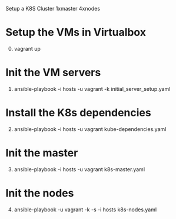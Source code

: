 Setup a K8S Cluster 
1xmaster
4xnodes

# Setup the VMs in Virtualbox 
0. vagrant up 

# Init the VM servers
1. ansible-playbook -i hosts -u vagrant -k initial_server_setup.yaml

# Install the K8s dependencies
2. ansible-playbook -i hosts -u vagrant kube-dependencies.yaml

# Init the master
3. ansible-playbook -i hosts -u vagrant k8s-master.yaml

# Init the nodes
4. ansible-playbook -u vagrant -k -s -i hosts k8s-nodes.yaml
